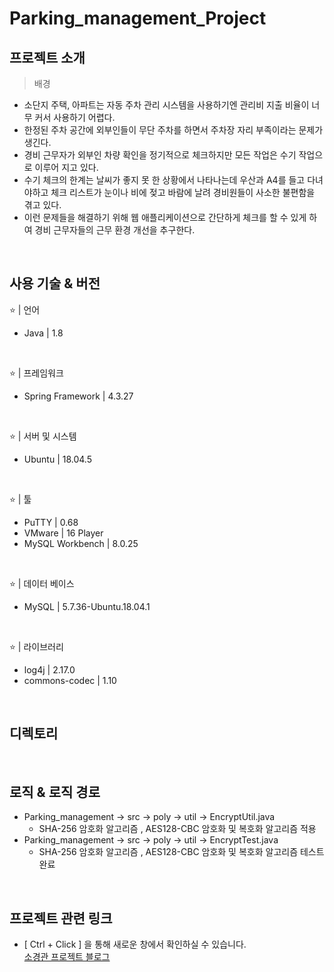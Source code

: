 # Parking_management_Project
## 프로젝트 소개
>배경
- 소단지 주택, 아파트는 자동 주차 관리 시스템을 사용하기엔 관리비 지출 비율이 너무 커서 사용하기 어렵다.
- 한정된 주차 공간에 외부인들이 무단 주차를 하면서 주차장 자리 부족이라는 문제가 생긴다.
- 경비 근무자가 외부인 차량 확인을 정기적으로 체크하지만 모든 작업은 수기 작업으로 이루어 지고 있다.
- 수기 체크의 한계는 날씨가 좋지 못 한 상황에서 나타나는데 우산과 A4를 들고 다녀야하고 체크 리스트가 눈이나 비에 젖고 바람에 날려 경비원들이 사소한 불편함을 겪고 있다.
- 이런 문제들을 해결하기 위해 웹 애플리케이션으로 간단하게 체크를 할 수 있게 하여 경비 근무자들의 근무 환경 개선을 추구한다.

<br>

## 사용 기술 & 버전
⭐ | 언어
- Java | 1.8
<br>

⭐ | 프레임워크
- Spring Framework | 4.3.27
<br>

⭐ | 서버 및 시스템
- Ubuntu | 18.04.5
<br>

⭐ | 툴
- PuTTY | 0.68
- VMware | 16 Player
- MySQL Workbench | 8.0.25
<br>

⭐ | 데이터 베이스
- MySQL | 5.7.36-Ubuntu.18.04.1
<br>

⭐ | 라이브러리
- log4j | 2.17.0
- commons-codec | 1.10
<br>

## 디렉토리
<br>

## 로직 & 로직 경로
- Parking_management → src → poly → util → EncryptUtil.java  
   - SHA-256 암호화 알고리즘 , AES128-CBC 암호화 및 복호화 알고리즘 적용
- Parking_management → src → poly → util → EncryptTest.java
   - SHA-256 암호화 알고리즘 , AES128-CBC 암호화 및 복호화 알고리즘 테스트 완료
<br>

## 프로젝트 관련 링크
- [ Ctrl + Click ] 을 통해 새로운 창에서 확인하실 수 있습니다.<br>
[소경관 프로젝트 블로그](https://ohju.tistory.com/category/Project/%EC%86%8C%EA%B2%BD%EA%B4%80)
